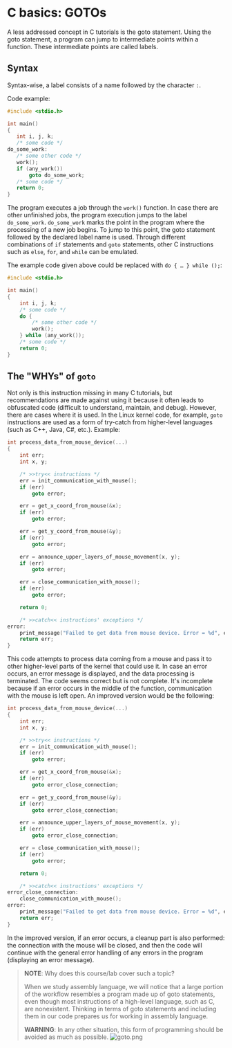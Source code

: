 # C basics: GOTOs

A less addressed concept in C tutorials is the goto statement.
Using the goto statement, a program can jump to intermediate points within a function.
These intermediate points are called labels.

## Syntax

Syntax-wise, a label consists of a name followed by the character `:`.

Code example:

 ```c
#include <stdio.h>

int main()
{
    int i, j, k;
    /* some code */
do_some_work:
    /* some other code */
    work();
    if (any_work())
        goto do_some_work;
    /* some code */
    return 0;
}
```

The program executes a job through the `work()` function.
In case there are other unfinished jobs, the program execution jumps to the label `do_some_work`.
`do_some_work` marks the point in the program where the processing of a new job begins.
To jump to this point, the goto statement followed by the declared label name is used.
Through different combinations of `if` statements and `goto` statements, other C instructions such as `else`, `for`, and `while` can be emulated.

The example code given above could be replaced with `do { … } while ();`:

```c
#include <stdio.h>

int main()
{
    int i, j, k;
    /* some code */
    do {
        /* some other code */
        work();
    } while (any_work());
    /* some code */
    return 0;
}
```

## The "WHYs" of `goto`

Not only is this instruction missing in many C tutorials, but recommendations are made against using it because it often leads to obfuscated code (difficult to understand, maintain, and debug).
However, there are cases where it is used.
In the Linux kernel code, for example, `goto` instructions are used as a form of try-catch from higher-level languages (such as C++, Java, C#, etc.).
Example:

```c
int process_data_from_mouse_device(...)
{
    int err;
    int x, y;

    /* >>try<< instructions */
    err = init_communication_with_mouse();
    if (err)
        goto error;

    err = get_x_coord_from_mouse(&x);
    if (err)
        goto error;

    err = get_y_coord_from_mouse(&y);
    if (err)
        goto error;

    err = announce_upper_layers_of_mouse_movement(x, y);
    if (err)
        goto error;

    err = close_communication_with_mouse();
    if (err)
        goto error;

    return 0;

    /* >>catch<< instructions' exceptions */
error:
    print_message("Failed to get data from mouse device. Error = %d", err);
    return err;
}
```

This code attempts to process data coming from a mouse and pass it to other higher-level parts of the kernel that could use it.
In case an error occurs, an error message is displayed, and the data processing is terminated.
The code seems correct but is not complete.
It's incomplete because if an error occurs in the middle of the function, communication with the mouse is left open.
An improved version would be the following:

```c
int process_data_from_mouse_device(...)
{
    int err;
    int x, y;

    /* >>try<< instructions */
    err = init_communication_with_mouse();
    if (err)
        goto error;

    err = get_x_coord_from_mouse(&x);
    if (err)
        goto error_close_connection;

    err = get_y_coord_from_mouse(&y);
    if (err)
        goto error_close_connection;

    err = announce_upper_layers_of_mouse_movement(x, y);
    if (err)
        goto error_close_connection;

    err = close_communication_with_mouse();
    if (err)
        goto error;

    return 0;

    /* >>catch<< instructions' exceptions */
error_close_connection:
    close_communication_with_mouse();
error:
    print_message("Failed to get data from mouse device. Error = %d", err);
    return err;
}
```

In the improved version, if an error occurs, a cleanup part is also performed: the connection with the mouse will be closed, and then the code will continue with the general error handling of any errors in the program (displaying an error message).

>**NOTE**: Why does this course/lab cover such a topic?
>
>When we study assembly language, we will notice that a large portion of the workflow resembles a program made up of goto statements, even though most instructions of a high-level language, such as C, are nonexistent.
>Thinking in terms of goto statements and including them in our code prepares us for working in assembly language.
>
>**WARNING**: In any other situation, this form of programming should be avoided as much as possible.
>![goto.png]( https://imgs.xkcd.com/comics/goto.png)
